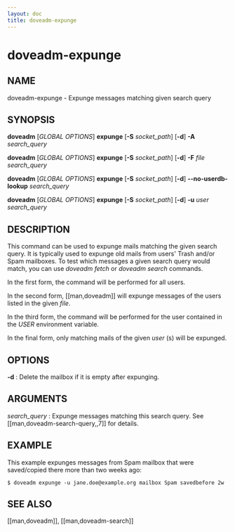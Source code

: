 ```yaml
---
layout: doc
title: doveadm-expunge
---
```


# doveadm-expunge

## NAME

doveadm-expunge - Expunge messages matching given search query

## SYNOPSIS

**doveadm** [*GLOBAL OPTIONS*] **expunge** [**-S** *socket_path*] [**-d**] **-A** *search_query*

**doveadm** [*GLOBAL OPTIONS*] **expunge** [**-S** *socket_path*] [**-d**] **-F** *file* *search_query*

**doveadm** [*GLOBAL OPTIONS*] **expunge** [**-S** *socket_path*] [**-d**] **\-\-no-userdb-lookup** *search_query*

**doveadm** [*GLOBAL OPTIONS*] **expunge** [**-S** *socket_path*] [**-d**] **-u** *user* *search_query*

## DESCRIPTION

This command can be used to expunge mails matching the given search
query. It is typically used to expunge old mails from users' Trash
and/or Spam mailboxes. To test which messages a given search query would
match, you can use *doveadm fetch* or *doveadm search* commands.

In the first form, the command will be performed for all users.

In the second form, [[man,doveadm]] will expunge messages of the users
listed in the given *file*.

In the third form, the command will be performed for the user contained in the
*USER* environment variable.

In the final form, only matching mails of the given *user* (s) will be
expunged.

<!-- @include: include/global-options.inc -->

## OPTIONS

<!-- @include: include/option-A.inc -->

**-d**
:   Delete the mailbox if it is empty after expunging.

<!-- @include: include/option-F-file.inc -->

<!-- @include: include/option-no-userdb-lookup.inc -->

<!-- @include: include/option-S-socket.inc -->

<!-- @include: include/option-u-user.inc -->

## ARGUMENTS

*search_query*
:   Expunge messages matching this search query. See
    [[man,doveadm-search-query,,7]] for details.

## EXAMPLE

This example expunges messages from Spam mailbox that were saved/copied
there more than two weeks ago:

```console
$ doveadm expunge -u jane.doe@example.org mailbox Spam savedbefore 2w
```

<!-- @include: include/reporting-bugs.inc -->

## SEE ALSO

[[man,doveadm]], [[man,doveadm-search]]
